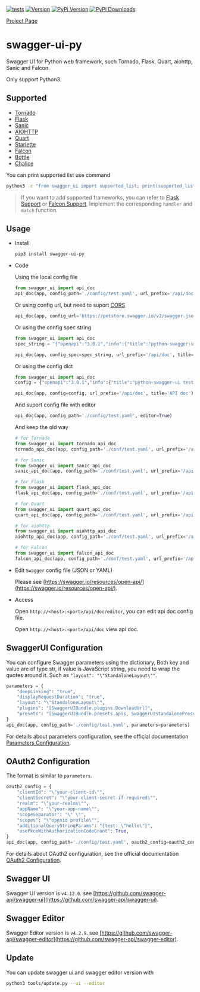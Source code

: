 [![tests](https://github.com/PWZER/swagger-ui-py/actions/workflows/lint-and-pytest.yml/badge.svg)](https://github.com/PWZER/swagger-ui-py/actions/workflows/lint-and-pytest.yml)
[![Version](https://badge.fury.io/gh/PWZER%2Fswagger-ui-py.svg)](https://github.com/PWZER/swagger-ui-py/tags)
[![PyPi Version](https://img.shields.io/pypi/v/swagger-ui-py.svg)](https://pypi.org/project/swagger-ui-py/)
[![PyPi Downloads](https://pepy.tech/badge/swagger-ui-py)](https://pepy.tech/project/swagger-ui-py)

[Project Page](https://pwzer.github.io/swagger-ui-py/)

# swagger-ui-py
Swagger UI for Python web framework, such Tornado, Flask, Quart, aiohttp, Sanic and Falcon.

Only support Python3.

## Supported

- [Tornado](https://www.tornadoweb.org/en/stable/)
- [Flask](https://flask.palletsprojects.com/)
- [Sanic](https://sanicframework.org/en/)
- [AIOHTTP](https://docs.aiohttp.org/en/stable/)
- [Quart](https://pgjones.gitlab.io/quart/)
- [Starlette](https://www.starlette.io/)
- [Falcon](https://falcon.readthedocs.io/en/stable/)
- [Bottle](https://bottlepy.org/docs/dev/)
- [Chalice](https://aws.github.io/chalice/index.html)

You can print supported list use command

```bash
python3 -c "from swagger_ui import supported_list; print(supported_list)"
```

> If you want to add supported frameworks, you can refer to [Flask Support](/swagger_ui/handlers/flask.py) or [Falcon Support](/swagger_ui/handlers/falcon.py), Implement the corresponding `handler` and `match` function.

## Usage

- Install

  ```bash
  pip3 install swagger-ui-py
  ```

- Code

  Using the local config file

  ```python
  from swagger_ui import api_doc
  api_doc(app, config_path='./config/test.yaml', url_prefix='/api/doc', title='API doc')
  ```

  Or using config url, but need to suport [CORS](https://en.wikipedia.org/wiki/Cross-origin_resource_sharing)

  ```python
  api_doc(app, config_url='https://petstore.swagger.io/v2/swagger.json', url_prefix='/api/doc', title='API doc')
  ```

  Or using the config spec string

  ```python
  from swagger_ui import api_doc
  spec_string = '{"openapi":"3.0.1","info":{"title":"python-swagger-ui test api","description":"python-swagger-ui test api","version":"1.0.0"},"servers":[{"url":"http://127.0.0.1:8989/api"}],"tags":[{"name":"default","description":"default tag"}],"paths":{"/hello/world":{"get":{"tags":["default"],"summary":"output hello world.","responses":{"200":{"description":"OK","content":{"application/text":{"schema":{"type":"object","example":"Hello World!!!"}}}}}}}},"components":{}}'

  api_doc(app, config_spec=spec_string, url_prefix='/api/doc', title='API doc')
  ```

  Or using the config dict

  ```python
  from swagger_ui import api_doc
  config = {"openapi":"3.0.1","info":{"title":"python-swagger-ui test api","description":"python-swagger-ui test api","version":"1.0.0"},"servers":[{"url":"http://127.0.0.1:8989/api"}],"tags":[{"name":"default","description":"default tag"}],"paths":{"/hello/world":{"get":{"tags":["default"],"summary":"output hello world.","responses":{"200":{"description":"OK","content":{"application/text":{"schema":{"type":"object","example":"Hello World!!!"}}}}}}}},"components":{}}

  api_doc(app, config=config, url_prefix='/api/doc', title='API doc')
  ```

  And suport config file with editor

  ```python
  api_doc(app, config_path='./config/test.yaml', editor=True)
  ```

  And keep the old way

  ```python
  # for Tornado
  from swagger_ui import tornado_api_doc
  tornado_api_doc(app, config_path='./conf/test.yaml', url_prefix='/api/doc', title='API doc')

  # for Sanic
  from swagger_ui import sanic_api_doc
  sanic_api_doc(app, config_path='./conf/test.yaml', url_prefix='/api/doc', title='API doc')

  # for Flask
  from swagger_ui import flask_api_doc
  flask_api_doc(app, config_path='./conf/test.yaml', url_prefix='/api/doc', title='API doc')

  # for Quart
  from swagger_ui import quart_api_doc
  quart_api_doc(app, config_path='./conf/test.yaml', url_prefix='/api/doc', title='API doc')

  # for aiohttp
  from swagger_ui import aiohttp_api_doc
  aiohttp_api_doc(app, config_path='./conf/test.yaml', url_prefix='/api/doc', title='API doc')

  # for Falcon
  from swagger_ui import falcon_api_doc
  falcon_api_doc(app, config_path='./conf/test.yaml', url_prefix='/api/doc', title='API doc')
  ```

- Edit `Swagger` config file (JSON or YAML)

  Please see [https://swagger.io/resources/open-api/](https://swagger.io/resources/open-api/).

- Access

  Open `http://<host>:<port>/api/doc/editor`, you can edit api doc config file.

  Open `http://<host>:<port>/api/doc` view api doc.

## SwaggerUI Configuration

  You can configure Swagger parameters using the dictionary, Both key and value are of type str, if value is JavaScript string, you need to wrap the quotes around it.
  Such as `"layout": "\"StandaloneLayout\""`.

  ```python
  parameters = {
      "deepLinking": "true",
      "displayRequestDuration": "true",
      "layout": "\"StandaloneLayout\"",
      "plugins": "[SwaggerUIBundle.plugins.DownloadUrl]",
      "presets": "[SwaggerUIBundle.presets.apis, SwaggerUIStandalonePreset]",
  }
  api_doc(app, config_path='./config/test.yaml', parameters=parameters)
  ```

  For details about parameters configuration, see the official documentation [Parameters Configuration](https://swagger.io/docs/open-source-tools/swagger-ui/usage/configuration/).

## OAuth2 Configuration

  The format is similar to `parameters`.

  ```python
  oauth2_config = {
      "clientId": "\"your-client-id\"",
      "clientSecret": "\"your-client-secret-if-required\"",
      "realm": "\"your-realms\"",
      "appName": "\"your-app-name\"",
      "scopeSeparator": "\" \"",
      "scopes": "\"openid profile\"",
      "additionalQueryStringParams": "{test: \"hello\"}",
      "usePkceWithAuthorizationCodeGrant": True,
  }
  api_doc(app, config_path='./config/test.yaml', oauth2_config=oauth2_config)
  ```

  For details about OAuth2 configuration, see the official documentation [OAuth2 Configuration](https://swagger.io/docs/open-source-tools/swagger-ui/usage/oauth2/).

## Swagger UI
Swagger UI version is `v4.12.0`. see [https://github.com/swagger-api/swagger-ui](https://github.com/swagger-api/swagger-ui).

## Swagger Editor
Swagger Editor version is `v4.2.9`. see [https://github.com/swagger-api/swagger-editor](https://github.com/swagger-api/swagger-editor).

## Update
You can update swagger ui and swagger editor version with

```bash
python3 tools/update.py --ui --editor
```
